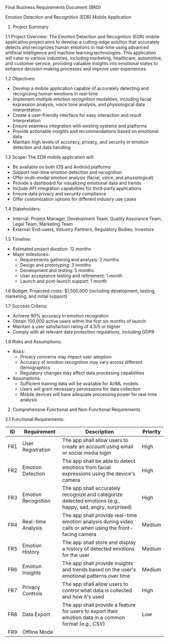 Final Business Requirements Document (BRD)

Emotion Detection and Recognition (EDR) Mobile Application

1. Project Summary

1.1 Project Overview:
The Emotion Detection and Recognition (EDR) mobile application project aims to develop a cutting-edge solution that accurately detects and recognizes human emotions in real-time using advanced artificial intelligence and machine learning technologies. This application will cater to various industries, including marketing, healthcare, automotive, and customer service, providing valuable insights into emotional states to enhance decision-making processes and improve user experiences.

1.2 Objectives:
- Develop a mobile application capable of accurately detecting and recognizing human emotions in real-time
- Implement multiple emotion recognition modalities, including facial expression analysis, voice tone analysis, and physiological data interpretation
- Create a user-friendly interface for easy interaction and result interpretation
- Ensure seamless integration with existing systems and platforms
- Provide actionable insights and recommendations based on emotional data
- Maintain high levels of accuracy, privacy, and security in emotion detection and data handling

1.3 Scope:
The EDR mobile application will:
- Be available on both iOS and Android platforms
- Support real-time emotion detection and recognition
- Offer multi-modal emotion analysis (facial, voice, and physiological)
- Provide a dashboard for visualizing emotional data and trends
- Include API integration capabilities for third-party applications
- Ensure data privacy and security compliance
- Offer customization options for different industry use cases

1.4 Stakeholders:
- Internal: Project Manager, Development Team, Quality Assurance Team, Legal Team, Marketing Team
- External: End-users, Industry Partners, Regulatory Bodies, Investors

1.5 Timeline:
- Estimated project duration: 12 months
- Major milestones:
  - Requirements gathering and analysis: 2 months
  - Design and prototyping: 3 months
  - Development and testing: 5 months
  - User acceptance testing and refinement: 1 month
  - Launch and post-launch support: 1 month

1.6 Budget:
Projected costs: $1,500,000 (including development, testing, marketing, and initial support)

1.7 Success Criteria:
- Achieve 90% accuracy in emotion recognition
- Obtain 100,000 active users within the first six months of launch
- Maintain a user satisfaction rating of 4.5/5 or higher
- Comply with all relevant data protection regulations, including GDPR

1.8 Risks and Assumptions:
- Risks:
  - Privacy concerns may impact user adoption
  - Accuracy of emotion recognition may vary across different demographics
  - Regulatory changes may affect data processing capabilities
- Assumptions:
  - Sufficient training data will be available for AI/ML models
  - Users will grant necessary permissions for data collection
  - Mobile devices will have adequate processing power for real-time analysis

2. Comprehensive Functional and Non-Functional Requirements

2.1 Functional Requirements:

| ID | Requirement | Description | Priority |
|----|-------------|-------------|----------|
| FR1 | User Registration | The app shall allow users to create an account using email or social media login | High |
| FR2 | Emotion Detection | The app shall be able to detect emotions from facial expressions using the device's camera | High |
| FR3 | Emotion Recognition | The app shall accurately recognize and categorize detected emotions (e.g., happy, sad, angry, surprised) | High |
| FR4 | Real-time Analysis | The app shall provide real-time emotion analysis during video calls or when using the front-facing camera | Medium |
| FR5 | Emotion History | The app shall store and display a history of detected emotions for the user | Medium |
| FR6 | Emotion Insights | The app shall provide insights and trends based on the user's emotional patterns over time | Medium |
| FR7 | Privacy Controls | The app shall allow users to control what data is collected and how it's used | High |
| FR8 | Data Export | The app shall provide a feature for users to export their emotion data in a common format (e.g., CSV) | Low |
| FR9 | Offline Mode |